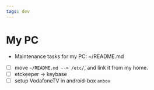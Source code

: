 ```yaml
---
tags: dev
---
```

# My PC

- Maintenance tasks for my PC: ~/README.md
- [ ] move `~/README.md --> /etc/`, and link it from my home.
- [ ] etckeeper -> keybase
- [ ] setup VodafoneTV in android-box `anbox`
